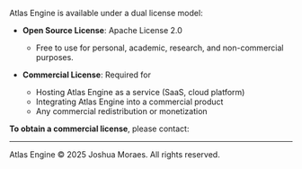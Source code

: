 Atlas Engine is available under a dual license model:

- **Open Source License**: Apache License 2.0
  - Free to use for personal, academic, research, and non-commercial purposes.

- **Commercial License**: Required for
  - Hosting Atlas Engine as a service (SaaS, cloud platform)
  - Integrating Atlas Engine into a commercial product
  - Any commercial redistribution or monetization

**To obtain a commercial license**, please contact: 

---
Atlas Engine © 2025 Joshua Moraes. All rights reserved.

